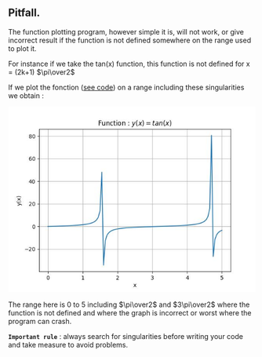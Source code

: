 ## Pitfall.

The function plotting program, however simple it is, will not work, or give incorrect result if the function is not defined somewhere on the range used to plot it.

For instance if we take the tan(x) function, this function is not defined for x = (2k+1) $\pi\over2$

If we plot the fonction ([see code](num_funcRtg.py)) on a range including these singularities we obtain :

![](tan_plot.jpg)

The range here is 0 to 5 including $\pi\over2$ and $3\pi\over2$ where the function is not defined and where the graph is incorrect or worst where the program can crash.

**`Important rule`** : always search for singularities before writing your code and take measure to avoid problems.
